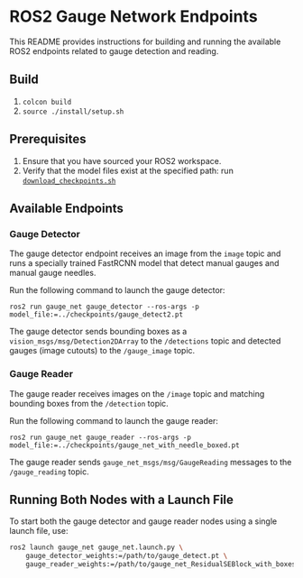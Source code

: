 # ROS2 Gauge Network Endpoints



This README provides instructions for building and running the available ROS2 endpoints related to gauge detection and reading.

## Build

1. `colcon build`
1. `source ./install/setup.sh`

## Prerequisites

1. Ensure that you have sourced your ROS2 workspace.
2. Verify that the model files exist at the specified path: run [`download_checkpoints.sh`](../download_checkpoints.sh) 

## Available Endpoints

### Gauge Detector

The gauge detector endpoint receives an image from the `image` topic and runs a specially trained FastRCNN model that detect manual gauges and manual gauge needles. 

Run the following command to launch the gauge detector:
```
ros2 run gauge_net gauge_detector --ros-args -p model_file:=../checkpoints/gauge_detect2.pt
```

The gauge detector sends bounding boxes as a `vision_msgs/msg/Detection2DArray` to the `/detections` topic and detected gauges (image cutouts) to the `/gauge_image` topic.

### Gauge Reader

The gauge reader receives images on the `/image` topic and matching bounding boxes from the `/detection` topic. 

Run the following command to launch the gauge reader:
```
ros2 run gauge_net gauge_reader --ros-args -p model_file:=../checkpoints/gauge_net_with_needle_boxed.pt
```

The gauge reader sends `gauge_net_msgs/msg/GaugeReading` messages to the `/gauge_reading` topic.

## Running Both Nodes with a Launch File  

To start both the gauge detector and gauge reader nodes using a single launch file, use:  
```bash
ros2 launch gauge_net gauge_net.launch.py \
    gauge_detector_weights:=/path/to/gauge_detect.pt \
    gauge_reader_weights:=/path/to/gauge_net_ResidualSEBlock_with_boxes.pt
```

